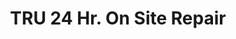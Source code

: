 ---
title: "TRU 24 Hr. On Site Repair"
url: /portage/tru-24-hr-on-site-repair/
shop: Autowerkstatt
---